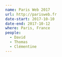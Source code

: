 ```yaml
---
name: Paris Web 2017
url: http://parisweb.fr
date-start: 2017-10-10
date-end: 2017-10-12
where: Paris, France
people:
  - David
  - Thomas
  - Clémentine
---
```

